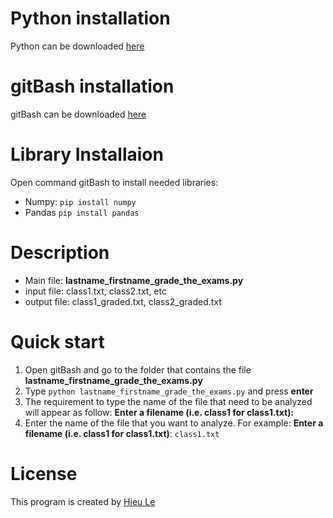 # Python installation
Python can be downloaded [here](https://www.python.org/)

# gitBash installation
gitBash can be downloaded [here](https://gitforwindows.org/)

# Library Installaion
Open command gitBash to install needed libraries:
- Numpy: `pip install numpy`
- Pandas `pip install pandas`

# Description
- Main file: **lastname_firstname_grade_the_exams.py**
- input file: class1.txt, class2.txt, etc
- output file: class1_graded.txt, class2_graded.txt

# Quick start
1. Open gitBash and go to the folder that contains the file **lastname_firstname_grade_the_exams.py**
2. Type `python lastname_firstname_grade_the_exams.py` and press **enter**
3. The requirement to type the name of the file that need to be analyzed will appear as follow: **Enter a filename (i.e. class1 for class1.txt):**
4. Enter the name of the file that you want to analyze. For example: **Enter a filename (i.e. class1 for class1.txt)**: `class1.txt`

# License
This program is created by [Hieu Le](https://github.com/GarlicSoup)
